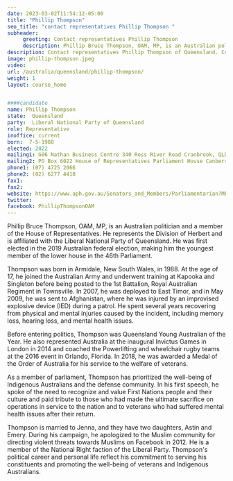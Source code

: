 ```yaml
---
date: 2023-03-02T11:54:12-05:00
title: "Phillip Thompson"
seo_title: "contact representatives Phillip Thompson "
subheader:
     greeting: Contact representatives Phillip Thompson
     description: Phillip Bruce Thompson, OAM, MP, is an Australian politician and a member of the House of Representatives.
description: Contact representatives Phillip Thompson of Queensland. Contact information for Phillip Thompson includes email address, phone number, and mailing address.
image: phillip-thompson.jpeg
video:
url: /australia/queensland/phillip-thompson/
weight: 1
layout: course_home


####candidate
name: Phillip Thompson
state:	Queensland
party:	Liberal National Party of Queensland
role: Representative
inoffice: current
born:  7-5-1988
elected: 2022
mailing1: G06 Nathan Business Centre 340 Ross River Road Cranbrook, QLD, 4814
mailing2: PO Box 6022 House of Representatives Parliament House Canberra ACT 2600
phone1:	(07) 4725 2066
phone2: (02) 6277 4418
fax1:
fax2:
website: https://www.aph.gov.au/Senators_and_Members/Parliamentarian?MPID=281826
twitter:
facebook: PhillipThompsonOAM
---
```


Phillip Bruce Thompson, OAM, MP, is an Australian politician and a member of the House of Representatives. He represents the Division of Herbert and is affiliated with the Liberal National Party of Queensland. He was first elected in the 2019 Australian federal election, making him the youngest member of the lower house in the 46th Parliament.

Thompson was born in Armidale, New South Wales, in 1988. At the age of 17, he joined the Australian Army and underwent training at Kapooka and Singleton before being posted to the 1st Battalion, Royal Australian Regiment in Townsville. In 2007, he was deployed to East Timor, and in May 2009, he was sent to Afghanistan, where he was injured by an improvised explosive device (IED) during a patrol. He spent several years recovering from physical and mental injuries caused by the incident, including memory loss, hearing loss, and mental health issues.

Before entering politics, Thompson was Queensland Young Australian of the Year. He also represented Australia at the inaugural Invictus Games in London in 2014 and coached the Powerlifting and wheelchair rugby teams at the 2016 event in Orlando, Florida. In 2018, he was awarded a Medal of the Order of Australia for his service to the welfare of veterans.

As a member of parliament, Thompson has prioritized the well-being of Indigenous Australians and the defense community. In his first speech, he spoke of the need to recognize and value First Nations people and their culture and paid tribute to those who had made the ultimate sacrifice on operations in service to the nation and to veterans who had suffered mental health issues after their return.

Thompson is married to Jenna, and they have two daughters, Astin and Emery. During his campaign, he apologized to the Muslim community for directing violent threats towards Muslims on Facebook in 2012. He is a member of the National Right faction of the Liberal Party. Thompson's political career and personal life reflect his commitment to serving his constituents and promoting the well-being of veterans and Indigenous Australians.